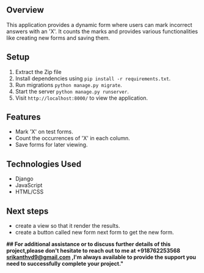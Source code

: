 ## Overview
This application provides a dynamic form where users can mark incorrect answers with an 'X'. It counts the marks and provides various functionalities like creating new forms and saving them.

## Setup
1. Extract the Zip file
2. Install dependencies using `pip install -r requirements.txt`.
3. Run migrations `python manage.py migrate`.
4. Start the server `python manage.py runserver`.
5. Visit `http://localhost:8000/` to view the application.

## Features
- Mark 'X' on test forms.
- Count the occurrences of 'X' in each column.
- Save forms for later viewing.

## Technologies Used
- Django
- JavaScript
- HTML/CSS

## Next steps
- create a view so that it render the results.
- create a button called new form next form to get the new form.


**## For additional assistance or to discuss further details of this project,please don't hesitate to reach out to me at +918762253568 srikanthvd9@gmail.com ,I'm always available to provide the support you need to successfully complete your project."**
